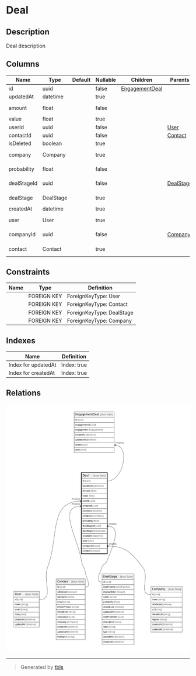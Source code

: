 # Deal

## Description

Deal description

## Columns

| Name | Type | Default | Nullable | Children | Parents | Comment |
| ---- | ---- | ------- | -------- | -------- | ------- | ------- |
| id | uuid |  | false | [EngagementDeal](EngagementDeal.md) |  |  |
| updatedAt | datetime |  | true |  |  | updatedAt |
| amount | float |  | false |  |  | Deal amount |
| value | float |  | true |  |  | Deal value |
| userId | uuid |  | false |  | [User](User.md) | User ID |
| contactId | uuid |  | false |  | [Contact](Contact.md) | Contact ID |
| isDeleted | boolean |  | true |  |  | Is Deleted? |
| company | Company |  | true |  |  | Link to the Company |
| probability | float |  | false |  |  | Deal probability. |
| dealStageId | uuid |  | false |  | [DealStage](DealStage.md) | DealStage ID |
| dealStage | DealStage |  | true |  |  | Link to the DealStage |
| createdAt | datetime |  | true |  |  | createdAt |
| user | User |  | true |  |  | Link to the User |
| companyId | uuid |  | false |  | [Company](Company.md) | Company ID |
| contact | Contact |  | true |  |  | Link to the Contact |

## Constraints

| Name | Type | Definition |
| ---- | ---- | ---------- |
|  | FOREIGN KEY | ForeignKeyType: User |
|  | FOREIGN KEY | ForeignKeyType: Contact |
|  | FOREIGN KEY | ForeignKeyType: DealStage |
|  | FOREIGN KEY | ForeignKeyType: Company |

## Indexes

| Name | Definition |
| ---- | ---------- |
| Index for updatedAt | Index: true |
| Index for createdAt | Index: true |

## Relations

![er](Deal.svg)

---

> Generated by [tbls](https://github.com/k1LoW/tbls)

